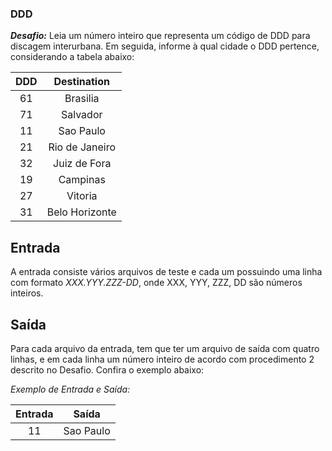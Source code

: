 ### **DDD**

***Desafio:***
  Leia um número inteiro que representa um código de DDD para discagem interurbana. Em seguida, informe à qual cidade o DDD pertence, considerando a tabela abaixo:

| DDD  |  Destination   |
| :--: | :------------: |
|  61  |    Brasilia    |
|  71  |    Salvador    |
|  11  |   Sao Paulo    |
|  21  | Rio de Janeiro |
|  32  |  Juiz de Fora  |
|  19  |    Campinas    |
|  27  |    Vitoria     |
|  31  | Belo Horizonte |

## Entrada

A entrada consiste vários arquivos de teste e cada um possuindo uma linha com formato *XXX.YYY.ZZZ-DD*, onde XXX, YYY, ZZZ, DD são números inteiros.

## Saída

Para cada arquivo da entrada, tem que ter um arquivo de saída com quatro linhas, e em cada linha um número inteiro de acordo com procedimento 2 descrito no Desafio. Confira o exemplo abaixo:

*Exemplo de Entrada e Saída:*

| Entrada |   Saída   |
| :-----: | :-------: |
|   11    | Sao Paulo |

